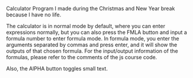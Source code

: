 Calculator Program I made during the Christmas and New Year break because I have no life.

The calculator is in normal mode by default, where you can enter expressions normally, but you can also press the FMLA button and input a formula number to enter formula mode. 
In formula mode, you enter the arguments separated by commas and press enter, and it will show the outputs of that chosen formula.
For the input/output information of the formulas, please refer to the comments of the js course code.

Also, the AlPHA button toggles small text. 
